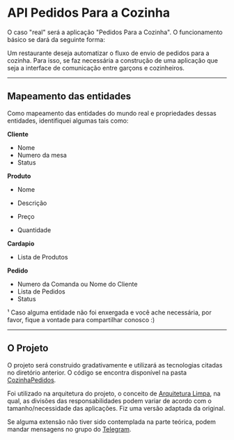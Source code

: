 # API Pedidos Para a Cozinha

O caso "real" será a aplicação "Pedidos Para a Cozinha".
O funcionamento básico se dará da seguinte forma:

Um restaurante deseja automatizar o fluxo de envio de pedidos para a cozinha. Para isso, se faz necessária a construção de uma aplicação que seja a interface de comunicação entre garçons e cozinheiros.

---
## Mapeamento das entidades

Como mapeamento das entidades do mundo real e propriedades dessas entidades, identifiquei algumas tais como:

**Cliente**
- Nome
- Numero da mesa
- Status

**Produto**
- Nome
- Descrição
- Preço

- Quantidade

**Cardapio**
- Lista de Produtos

**Pedido**
- Numero da Comanda ou Nome do Cliente
- Lista de Pedidos
- Status


¹ Caso alguma entidade não foi enxergada e você ache necessária, por favor, fique a vontade para compartilhar conosco :)

---
## O Projeto

O projeto será construido gradativamente e utilizará as tecnologias citadas no diretório anterior. O código se encontra disponível na pasta [CozinhaPedidos](https://github.com/rrnazario/help-start/tree/main/3%20-%20C%C3%B3digos/Backend/src/CozinhaPedidos).


Foi utilizado na arquitetura do projeto, o conceito de [Arquitetura Limpa](https://docs.microsoft.com/pt-br/dotnet/architecture/modern-web-apps-azure/common-web-application-architectures#clean-architecture), na qual, as divisões das responsabilidades podem variar de acordo com o tamanho/necessidade das aplicações. Fiz uma versão adaptada da original.


Se alguma extensão não tiver sido contemplada na parte teórica, podem mandar mensagens no grupo do [Telegram](http://t.me/helpstartbr).
